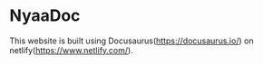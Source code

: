 # NyaaDoc
This website is built using Docusaurus(https://docusaurus.io/) on netlify(https://www.netlify.com/).
